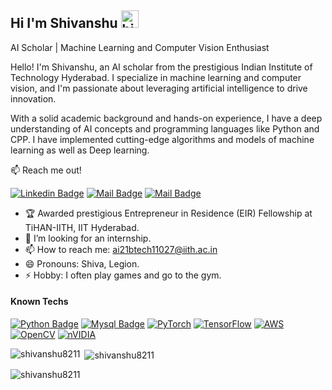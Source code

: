 ## Hi I'm Shivanshu <img src="https://user-images.githubusercontent.com/1303154/88677602-1635ba80-d120-11ea-84d8-d263ba5fc3c0.gif" width="28px" height="28px" alt="hi">

AI Scholar | Machine Learning and Computer Vision Enthusiast

Hello! I'm Shivanshu, an AI scholar from the prestigious Indian Institute of Technology Hyderabad. I specialize in machine learning and computer vision, and I'm passionate about leveraging artificial intelligence to drive innovation.

With a solid academic background and hands-on experience, I have a deep understanding of AI concepts and programming languages like Python and CPP. I have implemented cutting-edge algorithms and models of machine learning as well as Deep learning.

:mailbox: Reach me out!

[![Linkedin Badge](https://img.shields.io/badge/-Shivanshu-0e76a8?style=flat&labelColor=0e76a8&logo=linkedin&logoColor=white)](https://www.linkedin.com/in/shivanshu-0596262b9/) [![Mail Badge](https://img.shields.io/badge/-Instagram-e84393?style=flat&labelColor=e84393&logo=instagram&logoColor=white)](https://instagram.com/) [![Mail Badge](https://img.shields.io/badge/-ai21btech11027@gmail.com-c0392b?style=flat&labelColor=c0392b&logo=gmail&logoColor=white)](mailto:ai21btech11027@iith.ac.in)

<!-- TODO: Add last video link -->

- 🏆 Awarded prestigious Entrepreneur in Residence (EIR) Fellowship at TiHAN-IITH, IIT Hyderabad.
- 🤔 I’m looking for an internship.
- 📫 How to reach me: ai21btech11027@iith.ac.in
- 😄 Pronouns: Shiva, Legion.
- ⚡ Hobby: I often play games and go to the gym.

#### Known Techs

<!-- TODO: Make technologies links takes you to repositories -->

[![Python Badge](https://img.shields.io/badge/-Python-61DBFB?style=for-the-badge&labelColor=black&logo=python&logoColor=61DBFB)](#) [![Mysql Badge](https://img.shields.io/badge/-MySQL-61DB21?style=for-the-badge&labelColor=black&logo=mysql&logoColor=61DBFB)](#) [![PyTorch](https://img.shields.io/badge/PyTorch-%23EE4C2C.svg?style=for-the-badge&logo=PyTorch&logoColor=white)](#) [![TensorFlow](https://img.shields.io/badge/TensorFlow-%23FF6F00.svg?style=for-the-badge&logo=TensorFlow&logoColor=white)](#) [![AWS](https://img.shields.io/badge/AWS-%23FF9900.svg?style=for-the-badge&logo=amazon-aws&logoColor=white)](#) [![OpenCV](https://img.shields.io/badge/opencv-%23white.svg?style=for-the-badge&logo=opencv&logoColor=white)](#) [![nVIDIA](https://img.shields.io/badge/cuda-000000.svg?style=for-the-badge&logo=nVIDIA&logoColor=green)](#)

<p><img align="left" src="https://github-readme-stats.vercel.app/api/top-langs?username=shivanshu8211&show_icons=true&locale=en&layout=compact" alt="shivanshu8211" /></p>

<p>&nbsp;<img align="center" src="https://github-readme-stats.vercel.app/api?username=shivanshu8211&show_icons=true&locale=en" alt="shivanshu8211" /></p>

<p><img align="center" src="https://github-readme-streak-stats.herokuapp.com/?user=shivanshu8211&" alt="shivanshu8211" /></p>
